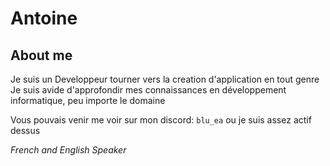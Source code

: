 # Antoine

## About me
Je suis un Developpeur tourner vers la creation d'application en tout genre  
Je suis avide d'approfondir mes connaissances en développement informatique, peu importe le domaine  

Vous pouvais venir me voir sur mon discord: `blu_ea` ou je suis assez actif dessus

*French and English Speaker*